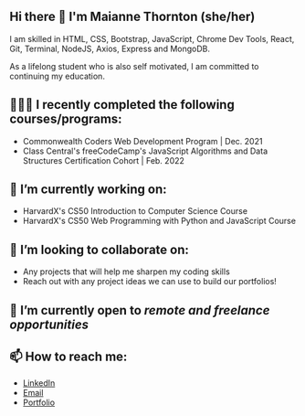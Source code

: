 ## Hi there 👋  I'm Maianne Thornton (she/her)
I am skilled in HTML, CSS, Bootstrap, JavaScript, Chrome Dev Tools, React, Git, Terminal, NodeJS, Axios, Express and MongoDB. 

As a lifelong student who is also self motivated, I am committed to continuing my education.

## 👩🏾‍🎓 I recently completed the following courses/programs: 


  - Commonwealth Coders Web Development Program | Dec. 2021
  - Class Central's freeCodeCamp's JavaScript Algorithms and Data Structures Certification Cohort | Feb. 2022


## 🔭 I’m currently working on:

  - HarvardX's CS50 Introduction to Computer Science Course
  - HarvardX's CS50 Web Programming with Python and JavaScript Course


## 👯 I’m looking to collaborate on:

  - Any projects that will help me sharpen my coding skills
  - Reach out with any project ideas we can use to build our portfolios!


## 🌱 I’m currently open to <em>remote and freelance opportunities</em>

## 📫 How to reach me:

  - [LinkedIn](https://www.linkedin.com/in/MaianneThornton/)
  - [Email](mailto:Maianne.Thornton@gmail.com)
  - [Portfolio](https://www.maiannethornton.com/Portfolio/index.html)

<!--
**MaianneThornton/MaianneThornton** is a ✨ _special_ ✨ repository because its `README.md` (this file) appears on your GitHub profile.

Here are some ideas to get you started:

- 🔭 I’m currently working on ...
- 🌱 I’m currently learning ...
- 👯 I’m looking to collaborate on ...
- 🤔 I’m looking for help with ...
- 💬 Ask me about ...
- 📫 How to reach me: ...
- 😄 Pronouns: ...
- ⚡ Fun fact: ...
-->
